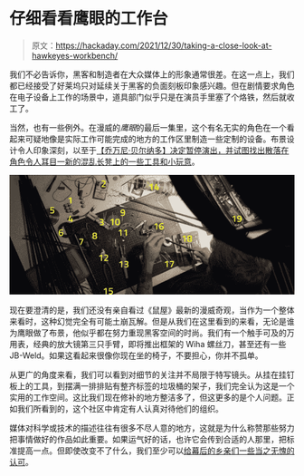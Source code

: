 # 仔细看看鹰眼的工作台

> 原文：<https://hackaday.com/2021/12/30/taking-a-close-look-at-hawkeyes-workbench/>

我们不必告诉你，黑客和制造者在大众媒体上的形象通常很差。在这一点上，我们都已经接受了好莱坞只对延续关于黑客的负面刻板印象感兴趣。但在剧情要求角色在电子设备上工作的场景中，道具部门似乎只是在演员手里塞了个烙铁，然后就收工了。

当然，也有一些例外。在漫威的*鹰眼*的最后一集里，这个有名无实的角色在一个看起来可疑地像是实际工作可能完成的地方的工作区里制造一些定制的设备。布景设计令人印象深刻，以至于[【乔万尼·贝尔纳多】决定暂停演出，并试图找出散落在角色令人耳目一新的混乱长凳上的一些工具和小玩意](https://www.settorezero.com/wordpress/il-laboratorio-di-clint-burton-hawkeye/)。

[![](img/6da20c663a2042f845f2815e7b06ab1f.png)](https://hackaday.com/wp-content/uploads/2021/12/hawkeye_detail.jpg)

现在要澄清的是，我们还没有亲自看过《鼠屋》最新的漫威奇观，当作为一个整体来看时，这种幻觉完全有可能土崩瓦解。但是从我们在这里看到的来看，无论是谁为鹰眼做了布景，他似乎都在努力重现黑客空间的时尚。我们有一个触手可及的万用表，经典的放大镜第三只手臂，即将推出框架的 Wiha 螺丝刀，甚至还有一些 JB-Weld。如果这看起来很像你现在坐的椅子，不要担心，你并不孤单。

从更广的角度来看，我们可以看到对细节的关注并不局限于特写镜头。从挂在挂钉板上的工具，到摆满一排排贴有整齐标签的垃圾桶的架子，我们完全认为这是一个实用的工作空间。这比我们现在修补的地方整洁多了，但这更多的是个人问题。正如我们所看到的，这个社区中肯定有人认真对待他们的组织。

媒体对科学或技术的描述往往有很多不尽人意的地方，这就是为什么称赞那些努力把事情做好的作品如此重要。如果运气好的话，也许它会传到合适的人那里，把标准提高一点。但即使改变不了什么，我们至少可以[给幕后的乡亲们一些当之无愧的认可](https://hackaday.com/2018/10/29/seth-molson-is-designing-the-future-one-show-at-a-time/)。
